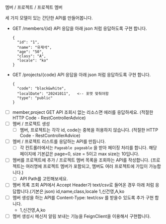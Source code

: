 
멤버 / 프로젝트 / 프로젝트 멤버

세 가지 모델이 있는 간단한 API를 만들어봅니다.


* GET /members/{id} API 응답을 아래 json 처럼 응답하도록 구현 합니다.
  ````
  {
    "id": "1",
    "name": "유재석",
    "age": "50",
    "class": "A",
    "locale": "ko"
  }
  ````
* GET /projects/{code} API 응답을 아래 json 처럼 응답하도록 구현 합니다.
  ````
  {
    "code": "black&white",
    "localDate": "20241011",   <-- 포맷 맞춰야함
    "type": "public"
  }
  ````
* [ ] member,project GET API 조회시 없는 리소스면 에러를 응답하세요. (적절한 HTTP Code - RestControllerAdvice)  
* [ ] 멤버 / 프로젝트 생성
    * [ ] 멤버, 프로젝트는 각각 id, code는 중복을 허용하지 않습니다. (적절한 HTTP Code - RestControllerAdvice)
* [ ] 멤버 / 프로젝트 리스트를 응답하는 API를 만듭니다.
    * [ ] 각 컨트롤러에서는 `Pageable pageable` 을 받아 페이징 처리를 합니다. 해당 페이지에 기본값은 page=0, size = 5이고 max size는 10입니다.
* [ ] 멤버를 프로젝트에 추가 / 프로젝트 멤버 목록을 조회하는 API를 작성합니다. (프로젝트는 여러명에 프로젝트 멤버가 포함되고, 멤버도 여러 프로젝트에 가입이 가능합니다.)
    * [ ] API Path를 고민해보세요. 
* [ ]  멤버 목록 조회 API에서 Accept Header가 text/csv로 들어온 경우 아래 처럼 응답합니다.(기본은 json)
  id,name,class,locale
  1,신건영,A,ko
* [ ] 멤버 생성을 하는 API를 Content-Type: text/csv 를 받을수 있도록 추가 구현 합니다. 
  * 1,신건영,A,ko
* [ ] 멤버 생성시 메신저 알림 보내는 기능을 FeignClient을 이용해서 구현합니다.